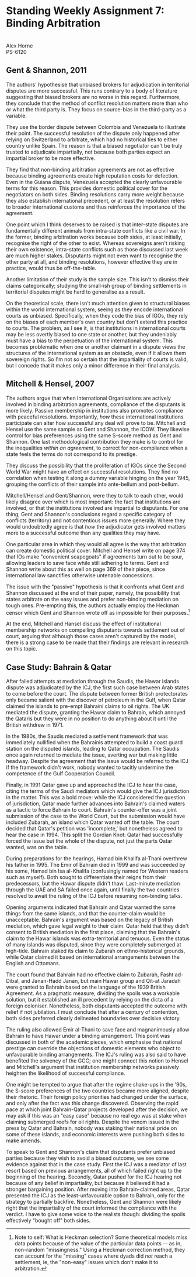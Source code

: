 # Standing Weekly Assignment 7: Binding Arbitration
\
Alex Horne
\
PS-6120

## Gent \& Shannon, 2011

The authors' hypothesise that unbiased brokers for adjudication in territorial disputes are more successful. This runs contrary to a body of literature suggesting that biased brokers are no worse in this regard. Furthermore, they conclude that the method of conflict resolution matters more than who or what the third party is. They focus on source-bias in the third-party as a variable.

They use the border dispute between Colombia and Venezuela to illustrate their point. The successful resolution of the dispute only happened after relying on Switzerland to arbitrate, which had no historical ties to either country unlike Spain. The reason is that a biased negotiator can't be truly trusted to adjudicate impartially, not because both parties expect an impartial broker to be more effective.

They find that non-binding arbitration agreements are not as effective because binding agreements create high reputation costs for defection. Even in the Guiana dispute, Venezuela accepted the clearly unfavourable terms for this reason. This provides domestic political cover for the negotiators on both sides. Binding resolutions carry more weight because they also establish international precedent, or at least the resolution refers to broader international customs and thus reinforces the importance of the agreement. 

One point which I think deserves to be raised is that inter-state disputes are fundamentally different animals from intra-state conflicts like a civil war. In the former, binding arbitration works because both sides, at least initially, recognise the right of the other to exist. Whereas sovereigns aren't risking their own existence, intra-state conflicts such as those discussed last week are much higher stakes. Disputants might not even want to recognise the other party at all, and binding resolutions, however effective they are in practice, would thus be off-the-table. 

Another limitation of their study is the sample size. This isn't to dismiss their claims categorically; studying the small-ish group of binding settlements in territorial disputes might be hard to generalise as a result.

On the theoretical scale, there isn't much attention given to structural biases within the world international system, seeing as they encode international courts as unbiased. Specifically, when they code the bias of IGOs, they rely on the biases of each member's own country but don't extend this practice to courts. The problem, as I see it, is that institutions in international courts may be less overtly biased to one state or another, but they undeniably must have a bias to the perpetuation of the international system. This becomes problematic when one or another claimant in a dispute views the structures of the international system as an obstacle, even if it allows them sovereign rights. So I'm not so certain that the impartiality of courts is valid, but I concede that it makes only a minor difference in their final analysis. 

## Mitchell \& Hensel, 2007

The authors argue that when International Organisations are actively involved in binding arbitration agreements, compliance of the disputants is more likely. Passive membership in institutions also promotes compliance with peaceful resolutions. Importantly, *how* these international institutions participate can alter how successful any deal will prove to be. Mitchell and Hensel use the same sample as Gent and Shannon, the ICOW. They likewise control for bias preferences using the same S-score method as Gent and Shannon. One last methodological contribution they make is to control for the inequalities *within an agreement*, to correct for non-compliance when a state feels the terms do not correspond to its prestige. 

They discuss the possibility that the proliferation of IGOs since the Second World War might have an effect on successful resolutions. They find no correlation when testing it along a dummy variable hinging on the year 1945, grouping the conflicts of their sample into ante-bellum and post-bellum. 

Mitchell/Hensel and Gent/Shannon, were they to talk to each other, would likely disagree over which is most important: the fact that institutions are involved, or that the institutions involved are impartial to disputants. For one thing, Gent and Shannon's conclusions regard a specific category of conflicts (territory) and not contentious issues more generally. Where they would undoubtedly agree is that *how* the adjudicator gets involved matters more to a successful outcome than any qualities they may have.

One particular area in which they would all agree is the way that arbitration can create domestic political cover. Mitchell and Hensel write on page 374 that IOs make "convenient scapegoats" if agreements turn out to be sour, allowing leaders to save face while still adhering to terms. Gent and Shannon write about this as well on page 369 of their piece, since international law sanctifies otherwise untenable concessions.

The issue with the "passive" hypothesis is that it confronts what Gent and Shannon discussed at the end of their paper, namely, the possibility that states arbitrate on the easy issues and prefer non-binding mediation on tough ones. Pre-empting this, the authors actually employ the Heckman censor which Gent and Shannon wrote off as impossible for their purposes.[^1]  

[^1]: Note to self: What is Heckman selection? Some theoretical models miss data points because of the value of the particular data points -- as in, non-random "missingness." Using a Heckman correction method, they can account for the "missing" cases where dyads did *not* reach a settlement, ie, the "non-easy" issues which don't make it to arbitration.

At the end, Mitchell and Hansel discuss the effect of institutional membership networks on compelling disputants towards settlement out of court, arguing that although those cases aren't captured by the model, there is a strong case to be made that their findings are relevant in research on this topic.

## Case Study: Bahrain \& Qatar

After failed attempts at mediation through the Saudis, the Hawar islands dispute was adjudicated by the ICJ, the first such case between Arab states to come before the court. The dispute between former British protectorates only became salient with the discover of petroleum in the Gulf, when Qatar claimed the islands to pre-empt Bahraini claims to oil rights. The UK mediated the dispute, granting the Hawar claim to Bahrain, which annoyed the Qataris but they were in no position to do anything about it until the British withdrew in 1971.

In the 1980s, the Saudis mediated a settlement framework that was immediately nullified when the Bahrainis attempted to build a coast guard station on the disputed islands, leading to Qatar occupation. The Saudis once again returned to mediate the issue, averting war but making little headway. Despite the agreement that the issue would be referred to the ICJ if the framework didn't work, nobody wanted to tacitly undermine the competence of the Gulf Cooperation Council. 

Finally, in 1991 Qatar gave up and approached the ICJ to hear the case, citing the terms of the Saudi mediators which would give the ICJ jurisdiction in the matter. This was a bold move: while the ICJ considered the question of jurisdiction, Qatar made further advances into Bahrain's claimed waters as a tactic to force Bahrain to court. Bahrain's counter-offer was a joint submission of the case to the World Court, but the submission would have included Zubarah, an island which Qatar wanted off the table. The court decided that Qatar's petition was 'incomplete,' but nonetheless agreed to hear the case in 1994. This split the Gordian Knot: Qatar had successfully forced the issue but the whole of the dispute, not just the parts Qatar wanted, was on the table. 

During preparations for the hearings, Hamad bin Khalifa al-Thani overthrew his father in 1995. The Emir of Bahrain died in 1999 and was succeeded by his some, Hamad bin Isa al-Khalifa (confusingly named for Western readers such as myself). Both sought to differentiate their reigns from their predecessors, but the Hawar dispute didn't thaw. Last-minute mediation through the UAE and SA failed once again, until finally the two countries resolved to await the ruling of the ICJ before resuming non-binding talks.

Opening arguments indicated that Bahrain and Qatar wanted the same things from the same islands, and that the counter-claim would be unacceptable. Bahrain's argument was based on the legacy of British mediation, which gave legal weight to their claim. Qatar held that they didn't consent to British mediation in the first place, claiming that the Bahrain's claim to the Hawar islands was extra-territorial and tenuous. Even the status of many islands was disputed, since they were completely submerged at high-tide. Bahrain staked its claim to Zubarah on ethno-historical grounds, while Qatar claimed it based on international arrangements between the English and Ottomans. 

The court found that Bahrain had no effective claim to Zubarah, Fasht ad-Dibal, and Janan-Hadd Janan, but main Hawar group and Qit-at Jaradah were granted to Bahrain based on the language of the 1939 British Agreement. As a pragmatic measure, dividing the spoils was a workable solution, but it established an ill precedent by relying on the dicta of a foreign coloniser. Nonetheless, both disputants accepted the outcome with relief if not jubilation. I must conclude that after a century of contention, both sides preferred clearly delineated boundaries over decisive victory.

The ruling also allowed Emir al-Thani to save face and magnanimously allow Bahrain to have Hawar under a binding arrangement. This point was discussed in both of the academic pieces, which emphasise that national prestige can override the objections of domestic elements who object to unfavourable binding arrangements. The ICJ's ruling was also said to have benefited the solvency of the GCC; one might connect this notion to Hensel and Mitchell's argument that institution membership networks passively heighten the likelihood of successful compliance. 

One might be tempted to argue that after the regime shake-ups in the '90s, the S-score preferences of the two countries became more aligned, despite their rhetoric. Their foreign policy priorities had changed under the surface, and only after the fact was this change discovered. Observing the rapid pace at which joint Bahrain-Qatar projects developed after the decision, we may ask if this was an "easy case" because no real ego was at stake when claiming submerged reefs for oil rights. Despite the venom issued in the press by Qatar and Bahrain, nobody was staking their national pride on some of these islands, and economic interests were pushing both sides to make amends. 

To speak to Gent and Shannon's claim that disputants prefer unbiased parties because they wish to avoid a biased outcome, we see some evidence against that in the case study. First the ICJ was a mediator of last resort based on previous arrangements, all of which failed right up to the beginning of the hearing. Secondly, Qatar pushed for the ICJ hearing not because of any belief in impartiality, but because it believed it had a stronger bargaining position. After moving into Bahrain-claimed areas, Qatar presented the ICJ as the least-unfavourable option to Bahrain, only for the strategy to partially backfire. Nonetheless, Gent and Shannon were likely right that the impartiality of the court informed the compliance with the verdict. I have to give some voice to the realists though: dividing the spoils effectively "bought off" both sides. 

